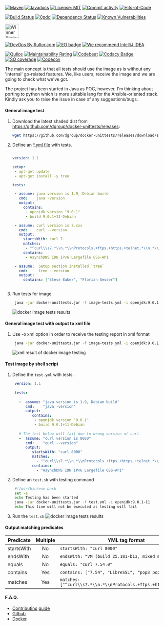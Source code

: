 
  
[![Maven](https://img.shields.io/maven-central/v/com.github.dgroup/docker-unittests.svg)](https://mvnrepository.com/artifact/com.github.dgroup/docker-unittests)
[![Javadocs](http://www.javadoc.io/badge/com.github.dgroup/docker-unittests.svg)](http://www.javadoc.io/doc/com.github.dgroup/docker-unittests)
[![License: MIT](https://img.shields.io/github/license/mashape/apistatus.svg)](./license.txt) 
[![Commit activity](https://img.shields.io/github/commit-activity/y/dgroup/docker-unittests.svg?style=flat-square)](https://github.com/dgroup/docker-unittests/graphs/commit-activity)
[![Hits-of-Code](https://hitsofcode.com/github/dgroup/docker-unittests)](https://hitsofcode.com/view/github/dgroup/docker-unittests)

[![Build Status](https://travis-ci.org/dgroup/docker-unittests.svg?branch=master&style=for-the-badge)](https://travis-ci.org/dgroup/docker-unittests)
[![0pdd](http://www.0pdd.com/svg?name=dgroup/docker-unittests)](http://www.0pdd.com/p?name=dgroup/docker-unittests)
[![Dependency Status](https://requires.io/github/dgroup/docker-unittests/requirements.svg?branch=master)](https://requires.io/github/dgroup/docker-unittests/requirements/?branch=master)
[![Known Vulnerabilities](https://snyk.io/test/github/dgroup/docker-unittests/badge.svg)](https://snyk.io/org/dgroup/project/58b731a9-6b07-4ccf-9044-ad305ad243e6/?tab=dependencies&vulns=vulnerable)

<!--- [![Open issues](https://milestone.sloppy.zone/github/dgroup/docker-unittests/milestone/2)](https://github.com/dgroup/docker-unittests/milestone/2) -->
<a href="https://www.yegor256.com/2017/10/24/award-2018.html">
  <img src="docs/winner-dgroup.png" height=45px alt='Winner Badge'/>
</a>

[![DevOps By Rultor.com](http://www.rultor.com/b/dgroup/docker-unittests)](http://www.rultor.com/p/dgroup/docker-unittests)
[![EO badge](http://www.elegantobjects.org/badge.svg)](http://www.elegantobjects.org/#principles)
[![We recommend IntelliJ IDEA](http://www.elegantobjects.org/intellij-idea.svg)](https://www.jetbrains.com/idea/)

<!--- [![jpeek report](http://i.jpeek.org/com.github.dgroup/docker-unittests/badge.svg)](http://i.jpeek.org/com.github.dgroup/docker-unittests) -->
[![Qulice](https://img.shields.io/badge/qulice-passed-blue.svg)](http://www.qulice.com/)
[![Maintainability Rating](https://sonarcloud.io/api/project_badges/measure?project=com.github.dgroup%3Adocker-unittests&metric=sqale_rating)](https://sonarcloud.io/dashboard?id=com.github.dgroup%3Adocker-unittests)
[![Codebeat](https://codebeat.co/badges/f61cb4a4-660f-4149-bbc6-8b66fec90941)](https://codebeat.co/projects/github-com-dgroup-docker-unittests-master)
[![Codacy Badge](https://api.codacy.com/project/badge/Grade/a44d11a620da4ff0a6ff294ff9045aa3)](https://www.codacy.com/app/dgroup/docker-unittests?utm_source=github.com&amp;utm_medium=referral&amp;utm_content=dgroup/docker-unittests&amp;utm_campaign=Badge_Grade)
[![SQ coverage](https://sonarcloud.io/api/project_badges/measure?project=com.github.dgroup%3Adocker-unittests&metric=coverage)](https://sonarcloud.io/dashboard/index/com.github.dgroup:docker-unittests)
[![Codecov](https://codecov.io/gh/dgroup/docker-unittests/branch/master/graph/badge.svg?token=Pqdeao3teI)](https://codecov.io/gh/dgroup/docker-unittests)

The main concept is that all tests should use the image as is without any 'internal' go-related features.
We, like users, receive the image and we are going to check what we've got.

The project has been started in Java as POC, however, I'm thinking about porting to python which is more suitable lang for the Ansible-oriented stack. 
Kindly ask you to raise the issue in case of any suggestions/bugs.

#### General image test
1. Download the latest shaded dist from https://github.com/dgroup/docker-unittests/releases:
   ```bash
   wget https://github.com/dgroup/docker-unittests/releases/download/s1.1.1/docker-unittests-app-1.1.1.jar

   ``` 

2. Define an [*.yml file](./docs/image-tests.yml) with tests.
   ```yml

   version: 1.1

   setup:
    - apt-get update
    - apt-get install -y tree

   tests:

    - assume: java version is 1.9, Debian build
      cmd:    java -version
      output:
        contains:
         - openjdk version "9.0.1"
         - build 9.0.1+11-Debian

    - assume: curl version is 7.xxx
      cmd:    curl --version
      output:
        startsWith: curl 7.
        matches:
         - "^curl\\s7.*\\n.*\\nProtocols.+ftps.+https.+telnet.*\\n.*\\n$"
        contains:
         - AsynchDNS IDN IPv6 Largefile GSS-API

    - assume:  Setup section installed `tree`
      cmd:     tree --version
      output:
        contains: ["Steve Baker", "Florian Sesser"]
      
    ```
2. Run tests for image 
   ```bash
    java -jar docker-unittests.jar -f image-tests.yml -i openjdk:9.0.1-11
   ``` 
    ![docker image tests results](./docs/image-tests-results.png)

#### General image test with output to xml file
1. Use -o xml option in order to receive the testing report in xml format
   ```bash
    java -jar docker-unittests.jar -f image-tests.yml -i openjdk:9.0.1-11 -o xml
   ``` 
    ![xml result of docker image testing](./docs/test-result-in-xml.png) 
   
#### Test image by shell script
1. Define the `test.yml` with tests.
   ```yaml
    version: 1.1
    
    tests:
    
      -  assume: "java version is 1.9, Debian build"
         cmd:    "java -version"
         output:
            contains:
             - openjdk version "9.0.1"
             - build 9.0.1+11-Debian
    
      # The test below will fail due to wrong version of curl.
      -  assume: "curl version is 8000"
         cmd:    "curl --version"
         output:
            startsWith: "curl 8000"
            matches:
              - "^curl\\s7.*\\n.*\\nProtocols.+ftps.+https.+telnet.*\\n.*\\n$"
            contains:
              - "AsynchDNS IDN IPv6 Largefile GSS-API"
   ``` 
2. Define an `test.sh` with testing command
   ```bash
    #!/usr/bin/env bash
    set -e
    echo Testing has been started
    java -jar docker-unittests.jar -f test.yml -i openjdk:9.0.1-11
    echo This line will not be executed as testing will fail
    ```
3. Run the `test.sh`
    ![docker image tests results](./docs/image-tests-results-failure.png)

#### Output matching predicates

| Predicate   | Multiple | YML tag format                                   |
|-------------|:--------:|--------------------------------------------------|
| startsWith  | No       | `startsWith: "curl 8000"`                        |
| endsWith    | No       | `endsWith: "VM (build 25.181-b13, mixed mode)"`  |
| equals      | No       | `equals: "curl 7.54.0"`                          |
| contains    | Yes      | `contains: ["7.54", "LibreSSL", "pop3 pop3s"]`   |
| matches     | Yes      | `matches: ["^curl\\s7.*\\n.*\\nProtocols.+ftps.+https.+.*\\n$"]` |
#### F.A.Q.
 - [Contributing guide](./docs/contributing.md)
 - [Github](./docs/github.md)
 - [Docker](https://github.com/dgroup/docker-on-windows#docker-faq)                                       
